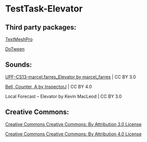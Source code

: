 # TestTask-Elevator
## Third party packages:

[TextMeshPro](https://docs.unity3d.com/Packages/com.unity.textmeshpro@3.0/manual/index.html)

[DoTween](http://dotween.demigiant.com/)

## Sounds:

[UPF-CS13-marcel.farres_Elevator by marcel_farres](https://freesound.org/people/marcel_farres/sounds/186104/) | CC BY 3.0

[Bell, Counter, A by InspectorJ](https://freesound.org/people/InspectorJ/sounds/415510/) | CC BY 4.0

Local Forecast – Elevator by Kevin MacLeod | CC BY 3.0

## Creative Commons:

[Creative Commons Creative Commons: By Attribution 3.0 License](http://creativecommons.org/licenses/by/3.0/)

[Creative Commons Creative Commons: By Attribution 4.0 License](https://creativecommons.org/licenses/by/4.0/)

